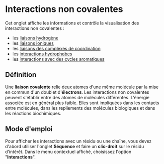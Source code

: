 # Interactions non covalentes
Cet onglet affiche les informations et contrôle la visualisation
des interactions non covalentes :
* les [liaisons hydrogène](contacts-hbond)
* les [liaisons ioniques](contacts-saltbridge)
* les [liaisons des complexes de coordination](contacts-metal)
* les [interactions hydrophobes](contacts-hydrophobic)
* les [interactions avec des cycles aromatiques](contacts-pi)

## Définition
Une **liaison covalente** relie deux atomes d'une même molécule par la
mise en commun d'un doublet d'**électrons**. Les interactions non covalentes
peuvent s'établir entre des atomes de molécules différentes. L'énergie
associée est en général plus faible. Elles sont impliquées dans les contacts entre molécules, dans les repliements des molécules biologiques et dans les réactions biochimiques.

## Mode d'emploi
Pour afficher les interactions avec un résidu ou une chaîne, vous 
devez d'abord utiliser l'onglet **Séquence** et faire un **clic-droit** sur 
le résidu d'intérêt. Dans le menu contextuel affiché, choisissez 
l'option "**Interactions**".
